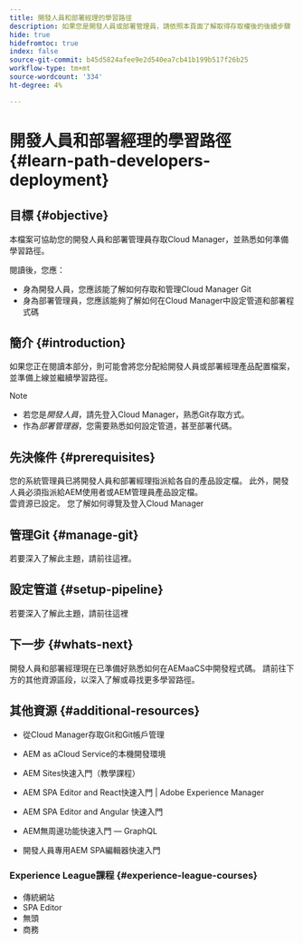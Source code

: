 ```yaml
---
title: 開發人員和部署經理的學習路徑
description: 如果您是開發人員或部署管理員，請依照本頁面了解取得存取權後的後續步驟
hide: true
hidefromtoc: true
index: false
source-git-commit: b45d5824afee9e2d540ea7cb41b199b517f26b25
workflow-type: tm+mt
source-wordcount: '334'
ht-degree: 4%

---
```


# 開發人員和部署經理的學習路徑 {#learn-path-developers-deployment}

## 目標 {#objective}

本檔案可協助您的開發人員和部署管理員存取Cloud Manager，並熟悉如何準備學習路徑。

閱讀後，您應：

* 身為開發人員，您應該能了解如何存取和管理Cloud Manager Git
* 身為部署管理員，您應該能夠了解如何在Cloud Manager中設定管道和部署程式碼

## 簡介 {#introduction}

如果您正在閱讀本部分，則可能會將您分配給開發人員或部署經理產品配置檔案，並準備上線並繼續學習路徑。

>[!NOTE]
>* 若您是&#x200B;*開發人員*，請先登入Cloud Manager，熟悉Git存取方式。
>* 作為&#x200B;*部署管理器*，您需要熟悉如何設定管道，甚至部署代碼。


## 先決條件 {#prerequisites}

您的系統管理員已將開發人員和部署經理指派給各自的產品設定檔。 此外，開發人員必須指派給AEM使用者或AEM管理員產品設定檔。\
雲資源已設定。
您了解如何導覽及登入Cloud Manager

## 管理Git {#manage-git}

若要深入了解此主題，請前往這裡。

## 設定管道 {#setup-pipeline}

若要深入了解此主題，請前往這裡

## 下一步 {#whats-next}

開發人員和部署經理現在已準備好熟悉如何在AEMaaCS中開發程式碼。 請前往下方的其他資源區段，以深入了解或尋找更多學習路徑。

## 其他資源 {#additional-resources}

* 從Cloud Manager存取Git和Git帳戶管理

* AEM as aCloud Service的本機開發環境

* AEM Sites快速入門（教學課程）

* AEM SPA Editor and React快速入門 | Adobe Experience Manager

* AEM SPA Editor and Angular 快速入門

* AEM無周邊功能快速入門 — GraphQL

* 開發人員專用AEM SPA編輯器快速入門

### Experience League課程 {#experience-league-courses}

* 傳統網站
* SPA Editor
* 無頭
* 商務

